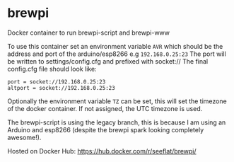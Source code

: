 # brewpi
Docker container to run brewpi-script and brewpi-www

To use this container set an environment variable `AVR` which should be the address and port of the arduino/esp8266 e.g `192.168.0.25:23`
The port will be written to settings/config.cfg and prefixed with socket://
The final config.cfg file should look like:

```
port = socket://192.168.0.25:23
altport = socket://192.168.0.25:23
```

Optionally the environment variable `TZ` can be set, this will set the timezone of the docker container. If not assigned, the UTC timezone is used.

The brewpi-script is using the legacy branch, this is because I am using an Arduino and esp8266 (despite the brewpi spark looking completely awesome!).

Hosted on Docker Hub: https://hub.docker.com/r/seeflat/brewpi/
